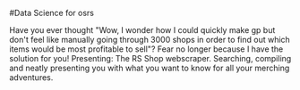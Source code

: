 #Data Science for osrs

Have you ever thought "Wow, I wonder how I could quickly make gp but don't feel like manually going through 3000 shops in order to find out which items would be most profitable to sell"? Fear no longer because I have the solution for you! Presenting: The RS Shop webscraper. Searching, compiling and neatly presenting you with what you want to know for all your merching adventures.

